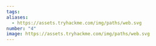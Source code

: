 ```yaml
---
tags:
aliases:
  - https://assets.tryhackme.com/img/paths/web.svg
number: "4"
image: https://assets.tryhackme.com/img/paths/web.svg
---
```

